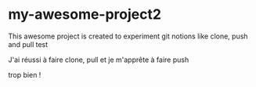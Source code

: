 # my-awesome-project2
This awesome project is created to experiment git notions like clone, push and pull
test

J'ai réussi à faire clone, pull et je m'apprête à faire push

trop bien !
